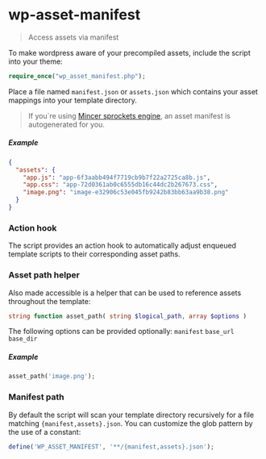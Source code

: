 wp-asset-manifest
=================

> Access assets via manifest


To make wordpress aware of your precompiled assets, include the script into your theme: 
```php
require_once("wp_asset_manifest.php");
```

Place a file named `manifest.json` or `assets.json` which contains your asset mappings into your template directory. 
> If you`re using [Mincer sprockets engine](https://github.com/nodeca/mincer "View mincer project on github.com"), an asset manifest is autogenerated for you.

##### Example 
```json
{
  "assets": {
    "app.js": "app-6f3aabb494f7719cb9b7f22a2725ca8b.js",
    "app.css": "app-72d0361ab0c6555db16c44dc2b267673.css",
    "image.png": "image-e32906c53e045fb9242b83bb63aa9b38.png"
  }
}
```

### Action hook
The script provides an action hook to automatically adjust enqueued template scripts to their corresponding asset paths.

### Asset path helper
Also made accessible is a helper that can be used to reference assets throughout the template: 

```php
string function asset_path( string $logical_path, array $options )
```

The following options can be provided optionally: `manifest` `base_url` `base_dir`
 
##### Example
```php
asset_path('image.png');

```

### Manifest path
By default the script will scan your template directory recursively for a file matching `{manifest,assets}.json`.
You can customize the glob pattern by the use of a constant:
```php
define('WP_ASSET_MANIFEST', '**/{manifest,assets}.json');
``` 

